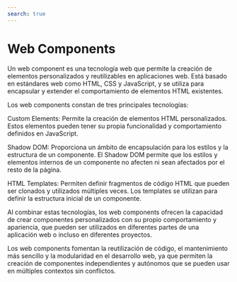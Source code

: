 ```yaml
---
search: true
---
```


# Web Components

Un web component es una tecnología web que permite la creación de elementos personalizados y reutilizables en aplicaciones web. Está basado en estándares web como HTML, CSS y JavaScript, y se utiliza para encapsular y extender el comportamiento de elementos HTML existentes.

Los web components constan de tres principales tecnologías:

Custom Elements: Permite la creación de elementos HTML personalizados. Estos elementos pueden tener su propia funcionalidad y comportamiento definidos en JavaScript.

Shadow DOM: Proporciona un ámbito de encapsulación para los estilos y la estructura de un componente. El Shadow DOM permite que los estilos y elementos internos de un componente no afecten ni sean afectados por el resto de la página.

HTML Templates: Permiten definir fragmentos de código HTML que pueden ser clonados y utilizados múltiples veces. Los templates se utilizan para definir la estructura inicial de un componente.

Al combinar estas tecnologías, los web components ofrecen la capacidad de crear componentes personalizados con su propio comportamiento y apariencia, que pueden ser utilizados en diferentes partes de una aplicación web o incluso en diferentes proyectos.

Los web components fomentan la reutilización de código, el mantenimiento más sencillo y la modularidad en el desarrollo web, ya que permiten la creación de componentes independientes y autónomos que se pueden usar en múltiples contextos sin conflictos.